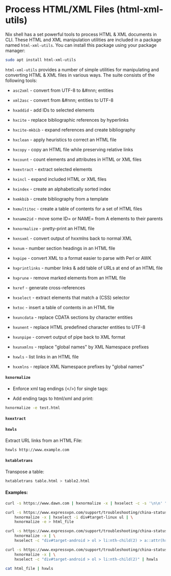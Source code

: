 # Process HTML/XML Files (html-xml-utils)

Nix shell has a set powerful tools to process HTML & XML documents in CLI. These HTML and XML manipulation utilities are included in a package named `html-xml-utils`. You can install this package using your package manager:

```sh
sudo apt install html-xml-utils
```

`html-xml-utils` provides a number of simple utilities for manipulating and converting HTML & XML files in various ways. The suite consists of the following tools:

- `asc2xml`      -  convert from UTF-8 to &#nnn; entities

- `xml2asc`      -  convert from &#nnn; entities to UTF-8

- `hxaddid`      -  add IDs to selected elements

- `hxcite`       -  replace bibliographic references by hyperlinks

- `hxcite-mkbib` -  expand references and create bibliography

- `hxclean`      -  apply heuristics to correct an HTML file

- `hxcopy`       -  copy an HTML file while preserving relative links

- `hxcount`      -  count elements and attributes in HTML or XML files

- `hxextract`    -  extract selected elements

- `hxincl`       -  expand included HTML or XML files

- `hxindex`      -  create an alphabetically sorted index

- `hxmkbib`      -  create bibliography from a template

- `hxmultitoc`   -  create a table of contents for a set of HTML files

- `hxname2id`    -  move some ID= or NAME= from A elements to their parents

- `hxnormalize`  -  pretty-print an HTML file

- `hxnsxml`      -  convert output of hxxmlns back to normal XML

- `hxnum`        -  number section headings in an HTML file

- `hxpipe`       -  convert XML to a format easier to parse with Perl or AWK

- `hxprintlinks` -  number links & add table of URLs at end of an HTML file

- `hxprune`      -  remove marked elements from an HTML file

- `hxref`        -  generate cross-references

- `hxselect`     -  extract elements that match a (CSS) selector

- `hxtoc`        -  insert a table of contents in an HTML file

- `hxuncdata`    -  replace CDATA sections by character entities

- `hxunent`      -  replace HTML predefined character entities to UTF-8

- `hxunpipe`     -  convert output of pipe back to XML format

- `hxunxmlns`    -  replace "global names" by XML Namespace prefixes

- `hxwls`        -  list links in an HTML file

- `hxxmlns`      -  replace XML Namespace prefixes by "global names"

    

#### `hxnormalize`

- Enforce xml tag endings (</>) for single tags:

- Add ending tags to html/xml and print:

```sh
hxnormalize -e test.html
```

#### `hxextract`


#### `hxwls`

Extract URL links from an HTML File:

```sh
hxwls http://www.example.com
```

#### `hxtabletrans`

Transpose a table:

```sh
hxtabletrans table.html > table2.html
```

#### Examples:

```sh
curl -s https://www.dawn.com | hxnormalize -x | hxselect -c -s '\n\n' "div.mb-4 > article.box.story > h2 > a" | tr -s ' '  > topNews

curl -s https://www.expressvpn.com/support/troubleshooting/china-status/ | \
    hxnormalize -x | hxselect -i div#target-linux ul | \
    hxnormalize -e > html_file

curl -s https://www.expressvpn.com/support/troubleshooting/china-status/ | \
    hxnormalize -x | \
    hxselect -c "div#target-android > ol > li:nth-child(2) > a::attr(href)"

curl -s https://www.expressvpn.com/support/troubleshooting/china-status/ | \
    hxnormalize -x | \
    hxselect -c "div#target-android > ol > li:nth-child(2)" | hxwls 

cat html_file | hxwls
```


